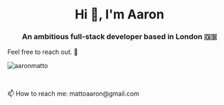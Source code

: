 <h1 align="center">Hi 👋, I'm Aaron</h1>
<h3 align="center">An ambitious full-stack developer based in London 🇬🇧</h3>
<p> Feel free to reach out. 👋 </p>


<p align="left"> <img src="https://komarev.com/ghpvc/?username=aaronmatto&label=Profile%20views&color=0e75b6&style=flat" alt="aaronmatto" /> </p>
<br>


<p> 📫 How to reach me: mattoaaron@gmail.com </p>





